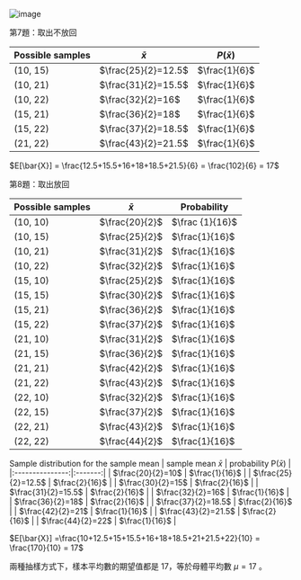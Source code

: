 ![image](https://github.com/user-attachments/assets/9356090a-f810-406d-95b4-e16d063a23f8)

第7題：取出不放回

 | Possible samples |      $\bar{x}$      |$P(\bar{x})$  | 
 | ---------------- | ------------------- | -------------|
 | (10, 15)         | $\frac{25}{2}=12.5$ | $\frac{1}{6}$| 
 | (10, 21)         | $\frac{31}{2}=15.5$ | $\frac{1}{6}$| 
 | (10, 22)         | $\frac{32}{2}=16$   | $\frac{1}{6}$| 
 | (15, 21)         | $\frac{36}{2}=18$   | $\frac{1}{6}$| 
 | (15, 22)         | $\frac{37}{2}=18.5$ | $\frac{1}{6}$| 
 | (21, 22)         | $\frac{43}{2}=21.5$ | $\frac{1}{6}$|   

 $E[\bar{X}] = \frac{12.5+15.5+16+18+18.5+21.5}{6} = \frac{102}{6} = 17$

第8題：取出放回

| Possible samples |      $\bar{x}$      |       Probability        | 
 | ---------------- | ------------------- | ------------------------ |
 | (10, 10)         | $\frac{20}{2}$ | $\frac {1}{16}$  | 
 | (10, 15)         | $\frac{25}{2}$ | $\frac{1}{16}$  | 
 | (10, 21)         | $\frac{31}{2}$ | $\frac{1}{16}$  | 
 | (10, 22)         | $\frac{32}{2}$   | $\frac{1}{16}$  | 
 | (15, 10)         | $\frac{25}{2}$ | $\frac{1}{16}$  | 
 | (15, 15)         | $\frac{30}{2}$   | $\frac{1}{16}$  | 
 | (15, 21)         | $\frac{36}{2}$   | $\frac{1}{16}$  | 
 | (15, 22)         | $\frac{37}{2}$ | $\frac{1}{16}$  | 
 | (21, 10)         | $\frac{31}{2}$ | $\frac{1}{16}$  | 
 | (21, 15)         | $\frac{36}{2}$   | $\frac{1}{16}$  | 
 | (21, 21)         | $\frac{42}{2}$   | $\frac{1}{16}$  | 
 | (21, 22)         | $\frac{43}{2}$ | $\frac{1}{16}$  | 
 | (22, 10)         | $\frac{32}{2}$   | $\frac{1}{16}$  | 
 | (22, 15)         | $\frac{37}{2}$ | $\frac{1}{16}$  | 
 | (22, 21)         | $\frac{43}{2}$ | $\frac{1}{16}$  | 
 | (22, 22)         | $\frac{44}{2}$   | $\frac{1}{16}$  | 

 Sample distribution for the sample mean
| sample mean $\bar x$ | probability P($\bar{x}$) |
|:---------------:|:-------:|
| $\frac{20}{2}=10$ | $\frac{1}{16}$ |
| $\frac{25}{2}=12.5$ | $\frac{2}{16}$ |
| $\frac{30}{2}=15$ | $\frac{2}{16}$ |
| $\frac{31}{2}=15.5$ | $\frac{2}{16}$ |
| $\frac{32}{2}=16$ | $\frac{1}{16}$ |
| $\frac{36}{2}=18$ | $\frac{2}{16}$ |
| $\frac{37}{2}=18.5$ | $\frac{2}{16}$ |
| $\frac{42}{2}=21$ | $\frac{1}{16}$ |
| $\frac{43}{2}=21.5$ | $\frac{2}{16}$ |
| $\frac{44}{2}=22$ | $\frac{1}{16}$ |
 
$E[\bar{X}] =\frac{10+12.5+15+15.5+16+18+18.5+21+21.5+22}{10} = \frac{170}{10} = 17$

兩種抽樣方式下，樣本平均數的期望值都是 17，等於母體平均數 $\mu = 17$ 。

